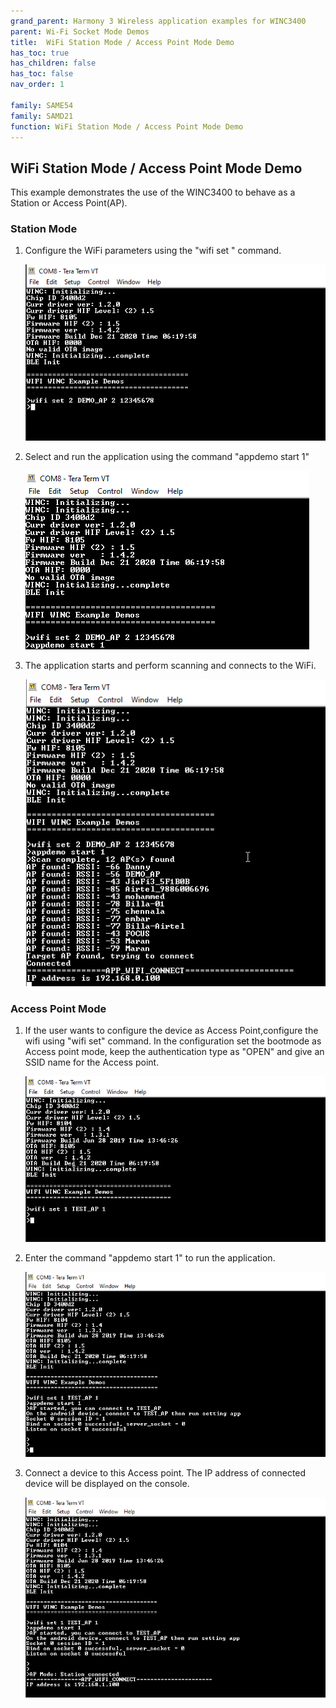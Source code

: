 ```yaml
---
grand_parent: Harmony 3 Wireless application examples for WINC3400
parent: Wi-Fi Socket Mode Demos
title:  WiFi Station Mode / Access Point Mode Demo
has_toc: true
has_children: false
has_toc: false
nav_order: 1

family: SAME54
family: SAMD21
function: WiFi Station Mode / Access Point Mode Demo
---	
```


## WiFi Station Mode / Access Point Mode Demo<a name="stademo"></a>
This example demonstrates the use of the WINC3400 to behave as a Station or Access Point(AP).

### Station Mode
1. Configure the WiFi parameters using the "wifi set " command.

	![](images/wifi_config.png)
	
2. Select and run the application using the command "appdemo start 1"

	![](images/ap_scan_start.png)
	
3. The application starts and perform scanning and connects to the 
WiFi.

	![](images/ap_scan_console.png)
	
### Access Point Mode
1. If the user wants to configure the device as Access Point,configure the wifi using "wifi set" command. In the configuration set the bootmode as Access point mode, keep the authentication type as "OPEN" and give an SSID name for the Access point.

	![](images/ap_mode_config_cmd.png)

2. Enter the command "appdemo start 1" to run the application.

	![](images/ap_mode_config.png)

3. Connect a device to this Access point. The IP address of connected device will be displayed on the console.

	![](images/ap_mode_connected.png)


